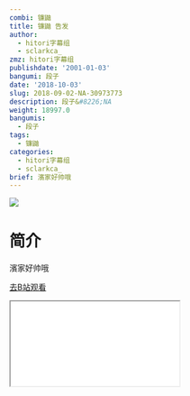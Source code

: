 ```yaml
---
combi: 镰鼬
title: 镰鼬 告发
author:
  - hitori字幕组
  - sclarkca_
zmz: hitori字幕组
publishdate: '2001-01-03'
bangumi: 段子
date: '2018-10-03'
slug: 2018-09-02-NA-30973773
description: 段子&#8226;NA
weight: 18997.0
bangumis:
  - 段子
tags:
  - 镰鼬
categories:
  - hitori字幕组
  - sclarkca_
brief: 濱家好帅哦
---
```

![](https://i.imgur.com/ZjsWOht.jpg)
# 简介  
濱家好帅哦  

[去B站观看](https://www.bilibili.com/video/av30973773/)
<div class ="resp-container"><iframe class="testiframe" src="//player.bilibili.com/player.html?aid=30973773"", scrolling="no", allowfullscreen="true" > </iframe></div> 
